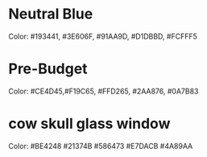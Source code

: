 # Neutral Blue
Color: #193441, #3E606F, #91AA9D, #D1DBBD, #FCFFF5

# Pre-Budget
Color: #CE4D45,#F19C65, #FFD265, #2AA876, #0A7B83

# cow skull glass window
Color: #BE4248 #21374B #586473 #E7DACB #4A89AA